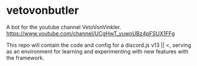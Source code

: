 # vetovonbutler
A bot for the youtube channel VetoVonVinkler.
https://www.youtube.com/channel/UCgHwT_vuwoUBz4pFSUX1FFg

This repo will contain the code and config for a discord.js v13 || <, serving as an environment for learning and experimenting with new features with the framework.
